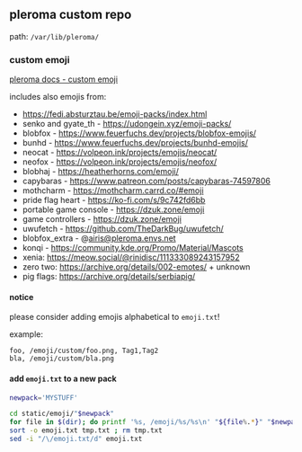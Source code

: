 ## pleroma custom repo

path: `/var/lib/pleroma/`

### custom emoji

[pleroma docs - custom emoji](https://docs-develop.pleroma.social/backend/configuration/custom_emoji/#custom-emoji)

includes also emojis from:

- <https://fedi.absturztau.be/emoji-packs/index.html>
- senko and gyate_th - <https://udongein.xyz/emoji-packs/>
- blobfox - <https://www.feuerfuchs.dev/projects/blobfox-emojis/>
- bunhd - <https://www.feuerfuchs.dev/projects/bunhd-emojis/>
- neocat - <https://volpeon.ink/projects/emojis/neocat/>
- neofox - <https://volpeon.ink/projects/emojis/neofox/>
- blobhaj - <https://heatherhorns.com/emoji/>
- capybaras - <https://www.patreon.com/posts/capybaras-74597806>
- mothcharm - <https://mothcharm.carrd.co/#emoji>
- pride flag heart - <https://ko-fi.com/s/9c742fd6bb>
- portable game console - <https://dzuk.zone/emoji>
- game controllers - <https://dzuk.zone/emoji>
- uwufetch - <https://github.com/TheDarkBug/uwufetch/>
- blobfox_extra - @airis@pleroma.envs.net
- konqi - <https://community.kde.org/Promo/Material/Mascots>
- xenia: <https://meow.social/@rinidisc/111333089243157952>
- zero two: <https://archive.org/details/002-emotes/> + unknown
- pig flags: <https://archive.org/details/serbiapig/>

#### notice

please consider adding emojis alphabetical to `emoji.txt`!

example:

```
foo, /emoji/custom/foo.png, Tag1,Tag2
bla, /emoji/custom/bla.png
```

#### add `emoji.txt` to a new pack

```sh
newpack='MYSTUFF'

cd static/emoji/"$newpack"
for file in $(dir); do printf '%s, /emoji/%s/%s\n' "${file%.*}" "$newpack" "$file" >> tmp.txt ; done
sort -o emoji.txt tmp.txt ; rm tmp.txt
sed -i "/\/emoji.txt/d" emoji.txt
```

